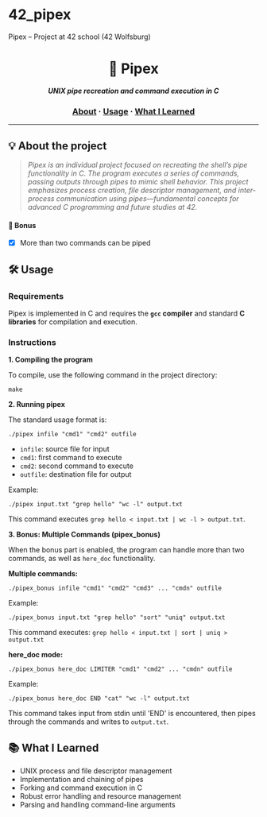 # 42_pipex  
Pipex – Project at 42 school (42 Wolfsburg)

<h1 align="center">
	🔗 Pipex
</h1>

<p align="center">
	<b><i>UNIX pipe recreation and command execution in C</i></b><br>
</p>

<h3 align="center">
	<a href="#%EF%B8%8F-about">About</a>
	<span> · </span>
	<a href="#%EF%B8%8F-usage">Usage</a>
	<span> · </span>
	<a href="#-what-i-learned">What I Learned</a>
</h3>

---

## 💡 About the project

> _Pipex is an individual project focused on recreating the shell’s pipe functionality in C. The program executes a series of commands, passing outputs through pipes to mimic shell behavior. This project emphasizes process creation, file descriptor management, and inter-process communication using pipes—fundamental concepts for advanced C programming and future studies at 42._

#### 🚀 Bonus
- [x] More than two commands can be piped

## 🛠️ Usage

### Requirements

Pipex is implemented in C and requires the **`gcc` compiler** and standard **C libraries** for compilation and execution.

### Instructions

**1. Compiling the program**

To compile, use the following command in the project directory:

```shell
make
```

**2. Running pipex**

The standard usage format is:

```shell
./pipex infile "cmd1" "cmd2" outfile
```
- `infile`: source file for input
- `cmd1`: first command to execute
- `cmd2`: second command to execute
- `outfile`: destination file for output

Example:

```shell
./pipex input.txt "grep hello" "wc -l" output.txt
```
This command executes `grep hello < input.txt | wc -l > output.txt`.

**3. Bonus: Multiple Commands (pipex_bonus)**

When the bonus part is enabled, the program can handle more than two commands, as well as `here_doc` functionality.

**Multiple commands:**
```shell
./pipex_bonus infile "cmd1" "cmd2" "cmd3" ... "cmdn" outfile
```
Example:
```shell
./pipex_bonus input.txt "grep hello" "sort" "uniq" output.txt
```
This command executes: `grep hello < input.txt | sort | uniq > output.txt`

**here_doc mode:**
```shell
./pipex_bonus here_doc LIMITER "cmd1" "cmd2" ... "cmdn" outfile
```
Example:
```shell
./pipex_bonus here_doc END "cat" "wc -l" output.txt
```
This command takes input from stdin until 'END' is encountered, then pipes through the commands and writes to `output.txt`.

## 📚 What I Learned

- UNIX process and file descriptor management
- Implementation and chaining of pipes
- Forking and command execution in C
- Robust error handling and resource management
- Parsing and handling command-line arguments
